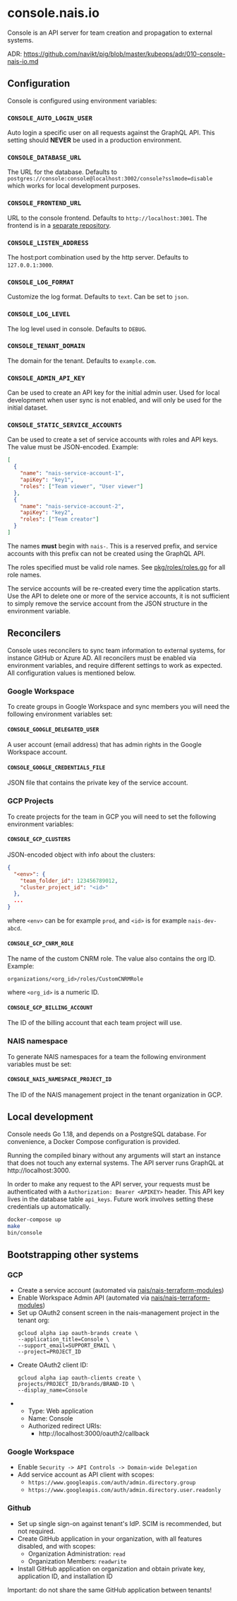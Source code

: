 # console.nais.io

Console is an API server for team creation and propagation to external systems.

ADR: https://github.com/navikt/pig/blob/master/kubeops/adr/010-console-nais-io.md

## Configuration

Console is configured using environment variables:

### `CONSOLE_AUTO_LOGIN_USER`

Auto login a specific user on all requests against the GraphQL API. This setting should **NEVER** be used in a production environment.

### `CONSOLE_DATABASE_URL`

The URL for the database. Defaults to `postgres://console:console@localhost:3002/console?sslmode=disable` which works for local development purposes.

### `CONSOLE_FRONTEND_URL`

URL to the console frontend. Defaults to `http://localhost:3001`. The frontend is in a [separate repository](https://github.com/nais/console-frontend).

### `CONSOLE_LISTEN_ADDRESS`

The host:port combination used by the http server. Defaults to `127.0.0.1:3000`.

### `CONSOLE_LOG_FORMAT`

Customize the log format. Defaults to `text`. Can be set to `json`.

### `CONSOLE_LOG_LEVEL`

The log level used in console. Defaults to `DEBUG`.

### `CONSOLE_TENANT_DOMAIN`

The domain for the tenant. Defaults to `example.com`.

### `CONSOLE_ADMIN_API_KEY`

Can be used to create an API key for the initial admin user. Used for local development when user sync is not enabled, and will only be used for the initial dataset.

### `CONSOLE_STATIC_SERVICE_ACCOUNTS`

Can be used to create a set of service accounts with roles and API keys. The value must be JSON-encoded. Example:

```json
[
  {
    "name": "nais-service-account-1",
    "apiKey": "key1",
    "roles": ["Team viewer", "User viewer"]
  },
  {
    "name": "nais-service-account-2",
    "apiKey": "key2",
    "roles": ["Team creator"]
  }
]
```
The names **must** begin with `nais-`. This is a reserved prefix, and service accounts with this prefix can not be created
using the GraphQL API.

The roles specified must be valid role names. See [pkg/roles/roles.go](pkg/roles/roles.go) for all role names.

The service accounts will be re-created every time the application starts. Use the API to delete one or more of 
the service accounts, it is not sufficient to simply remove the service account from the JSON structure in the environment 
variable.
## Reconcilers

Console uses reconcilers to sync team information to external systems, for instance GitHub or Azure AD. All reconcilers
must be enabled via environment variables, and require different settings to work as expected. All configuration values
is mentioned below.

### Google Workspace

To create groups in Google Workspace and sync members you will need the following environment variables set:

#### `CONSOLE_GOOGLE_DELEGATED_USER`

A user account (email address) that has admin rights in the Google Workspace account.

#### `CONSOLE_GOOGLE_CREDENTIALS_FILE`

JSON file that contains the private key of the service account.

### GCP Projects

To create projects for the team in GCP you will need to set the following environment variables:

#### `CONSOLE_GCP_CLUSTERS`

JSON-encoded object with info about the clusters:

```json
{
  "<env>": {
    "team_folder_id": 123456789012,
    "cluster_project_id": "<id>"
  },
  ...
}
```

where `<env>` can be for example `prod`, and `<id>` is for example `nais-dev-abcd`.

#### `CONSOLE_GCP_CNRM_ROLE`

The name of the custom CNRM role. The value also contains the org ID. Example:

`organizations/<org_id>/roles/CustomCNRMRole`

where `<org_id>` is a numeric ID.

#### `CONSOLE_GCP_BILLING_ACCOUNT`

The ID of the billing account that each team project will use.

### NAIS namespace

To generate NAIS namespaces for a team the following environment variables must be set:

#### `CONSOLE_NAIS_NAMESPACE_PROJECT_ID`

The ID of the NAIS management project in the tenant organization in GCP.

## Local development

Console needs Go 1.18, and depends on a PostgreSQL database.
For convenience, a Docker Compose configuration is provided.

Running the compiled binary without any arguments will start an instance that
does not touch any external systems. The API server runs GraphQL at http://localhost:3000.

In order to make any request to the API server, your requests must be authenticated
with a `Authorization: Bearer <APIKEY>` header. This API key lives in the database table `api_keys`.
Future work involves setting these credentials up automatically.

```sh
docker-compose up
make
bin/console
```


## Bootstrapping other systems

### GCP
* Create a service account (automated via [nais/nais-terraform-modules](https://github.com/nais/nais-terraform-modules))
* Enable Workspace Admin API (automated via [nais/nais-terraform-modules](https://github.com/nais/nais-terraform-modules))
* Set up OAuth2 consent screen in the nais-management project in the tenant org:
  ```
  gcloud alpha iap oauth-brands create \
  --application_title=Console \
  --support_email=SUPPORT_EMAIL \
  --project=PROJECT_ID
  ```
* Create OAuth2 client ID:
  ```
  gcloud alpha iap oauth-clients create \
  projects/PROJECT_ID/brands/BRAND-ID \
  --display_name=Console
  ``` 
* 
  * Type: Web application
  * Name: Console
  * Authorized redirect URIs:
    * http://localhost:3000/oauth2/callback

### Google Workspace
* Enable `Security -> API Controls -> Domain-wide Delegation`
* Add service account as API client with scopes:
  * `https://www.googleapis.com/auth/admin.directory.group`
  * `https://www.googleapis.com/auth/admin.directory.user.readonly`

### Github
* Set up single sign-on against tenant's IdP. SCIM is recommended, but not required.
* Create GitHub application in your organization, with all features disabled, and with scopes:
  * Organization Administration: `read`
  * Organization Members: `readwrite`
* Install GitHub application on organization and obtain private key, application ID, and installation ID

Important: do not share the same GitHub application between tenants!